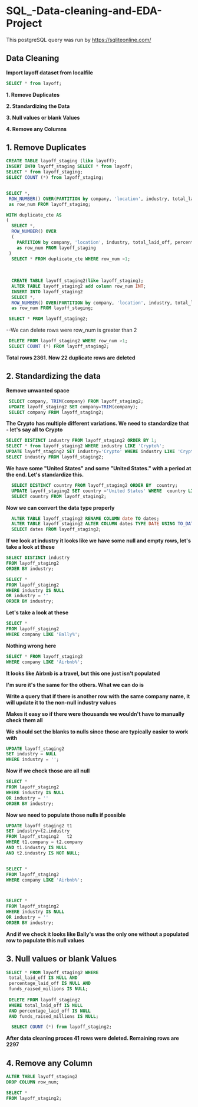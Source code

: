# SQL_-Data-cleaning-and-EDA-Project

 This postgreSQL query was run by https://sqliteonline.com/


## Data Cleaning

**Import layoff dataset from localfile**

```sql
SELECT * from layoff;
```

**1. Remove Duplicates**

**2. Standardizing the Data**

**3. Null values or blank Values**

**4. Remove any Columns**


## 1. Remove Duplicates

```sql
CREATE TABLE layoff_staging (like layoff);
INSERT INTO layoff_staging SELECT * from layoff;
SELECT * from layoff_staging;
SELECT COUNT (*) from layoff_staging;


SELECT *,
 ROW_NUMBER() OVER(PARTITION by company, 'location', industry, total_laid_off, percentage_laid_off, 'date', stage, country, funds_raised_millions)
 as row_num FROM layoff_staging;

WITH duplicate_cte AS
(
  SELECT *,
  ROW_NUMBER() OVER
  (
    PARTITION by company, 'location', industry, total_laid_off, percentage_laid_off, 'date', stage, country, funds_raised_millions)
    as row_num FROM layoff_staging
 )
  SELECT * FROM duplicate_cte WHERE row_num >1;
  
  
  
  CREATE TABLE layoff_staging2(like layoff_staging);
  ALTER TABLE layoff_staging2 add column row_num INT;
  INSERT INTO layoff_staging2
  SELECT *,
  ROW_NUMBER() OVER(PARTITION by company, 'location', industry, total_laid_off, percentage_laid_off, 'date', stage, country, funds_raised_millions)
  as row_num FROM layoff_staging;

 SELECT * FROM layoff_staging2;
```
 
 --We can delete rows were row_num is greater than 2

```sql
 DELETE FROM layoff_staging2 WHERE row_num >1;
 SELECT COUNT (*) FROM layoff_staging2;
 ```
 
 **Total rows 2361. Now 22 duplicate rows are deleted**
 
 ## 2. Standardizing the data

 
**Remove unwanted space**
 
 ```sql
  SELECT company, TRIM(company) FROM layoff_staging2;
  UPDATE layoff_staging2 SET company=TRIM(company);
  SELECT company FROM layoff_staging2;
  ```

  **The Crypto has multiple different variations. We need to standardize that - let's say all to Crypto**

  ```sql
  SELECT DISTINCT industry FROM layoff_staging2 ORDER BY 1;
  SELECT * from layoff_staging2 WHERE industry LIKE 'Crypto%';
  UPDATE layoff_staging2 SET industry='Crypto' WHERE industry LIKE 'Crypto%';
  SELECT industry FROM layoff_staging2;
```
  
  **We have some "United States" and some "United States." with a period at the end. Let's standardize this.**
  
```sql
  SELECT DISTINCT country FROM layoff_staging2 ORDER BY  country;
  UPDATE layoff_staging2 SET country ='United States' WHERE  country LIKE 'United States%';
  SELECT country FROM layoff_staging2;
```
  
 **Now we can convert the data type properly**

```sql
  ALTER TABLE layoff_staging2 RENAME COLUMN date TO dates;
  ALTER TABLE layoff_staging2 ALTER COLUMN dates TYPE DATE USING TO_DATE(dates,'MM/DD/YYYY');
  SELECT dates FROM layoff_staging2;
```
  
  
 **If we look at industry it looks like we have some null and empty rows, let's take a look at these**

  ```sql  
SELECT DISTINCT industry
FROM layoff_staging2
ORDER BY industry;

SELECT *
FROM layoff_staging2
WHERE industry IS NULL 
OR industry = ''
ORDER BY industry;
```

**Let's take a look at these**

```sql
SELECT *
FROM layoff_staging2
WHERE company LIKE 'Bally%';
```
**Nothing wrong here**

```sql
SELECT * FROM layoff_staging2
WHERE company LIKE 'Airbnb%';
```

**It looks like Airbnb is a travel, but this one just isn't populated**

**I'm sure it's the same for the others. What we can do is**

**Write a query that if there is another row with the same company name, it will update it to the non-null industry values**

**Makes it easy so if there were thousands we wouldn't have to manually check them all**

**We should set the blanks to nulls since those are typically easier to work with**

```sql
UPDATE layoff_staging2
SET industry = NULL
WHERE industry = '';
```

**Now if we check those are all null**

```sql
SELECT *
FROM layoff_staging2
WHERE industry IS NULL 
OR industry = ''
ORDER BY industry;
```

**Now we need to populate those nulls if possible**

```sql
UPDATE layoff_staging2 t1
SET industry=t2.industry
FROM layoff_staging2   t2
WHERE t1.company = t2.company
AND t1.industry IS NULL 
AND t2.industry IS NOT NULL;


SELECT *
FROM layoff_staging2
WHERE company LIKE 'Airbnb%';



SELECT *
FROM layoff_staging2
WHERE industry IS NULL 
OR industry = ''
ORDER BY industry;
```

**And if we check it looks like Bally's was the only one without a populated row to populate this null values**


  ## 3. Null values or blank Values

  ```sql
  SELECT * FROM layoff_staging2 WHERE 
   total_laid_off IS NULL AND 
   percentage_laid_off IS NULL AND
   funds_raised_millions IS NULL;
   
   DELETE FROM layoff_staging2
   WHERE total_laid_off IS NULL
   AND percentage_laid_off IS NULL
   AND funds_raised_millions IS NULL;

    SELECT COUNT (*) from layoff_staging2;
```
    
     
 **After data cleaning proces 41 rows were deleted. Remaining rows are 2297**

## 4. Remove any Column

```sql
ALTER TABLE layoff_staging2
DROP COLUMN row_num;

SELECT * 
FROM layoff_staging2;
```
